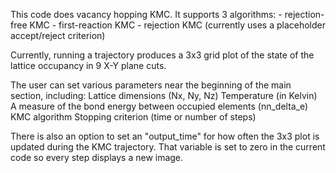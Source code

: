 This code does vacancy hopping KMC. It supports 3 algorithms:
	- rejection-free KMC
	- first-reaction KMC
	- rejection KMC (currently uses a placeholder accept/reject criterion)

Currently, running a trajectory produces a 3x3 grid plot of the state of the lattice occupancy in 9  X-Y plane cuts.

The user can set various parameters near the beginning of the main section, including:
	Lattice dimensions (Nx, Ny, Nz)
	Temperature (in Kelvin)
	A measure of the bond energy between occupied elements (nn_delta_e)
	KMC algorithm
	Stopping criterion (time or number of steps)

There is also an option to set an "output_time" for how often the 3x3 plot is updated during the KMC trajectory. That variable is set to zero in the current code so every step displays a new image.
 

	
